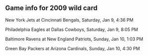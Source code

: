 ## Game info for 2009 wild card
New York Jets at Cincinnati Bengals, Saturday, Jan 9, 4:36 PM



Philadelphia Eagles at Dallas Cowboys, Saturday, Jan 9, 8:05 PM



Baltimore Ravens at New England Patriots, Sunday, Jan 10, 1:03 PM



Green Bay Packers at Arizona Cardinals, Sunday, Jan 10, 4:30 PM

